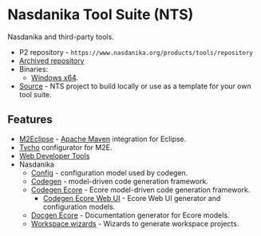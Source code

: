 # Nasdanika Tool Suite (NTS)

Nasdanika and third-party tools. 

* P2 repository - ``https://www.nasdanika.org/products/tools/repository``
* [Archived repository](org.nasdanika.tools.repository-0.1.0-SNAPSHOT.zip)
* Binaries:
    * [Windows x64](nasdanika-tool-suite-0.1.0-photon-R-win32-x86_64.zip).
* [Source](nasdanika-tool-suite-source.zip) - NTS project to build locally or use as a template for your own tool suite.    


## Features

* [M2Eclipse](http://www.eclipse.org/m2e/) - [Apache Maven](http://maven.apache.org/) integration for Eclipse.
* [Tycho](https://www.eclipse.org/tycho/) configurator for M2E.
* [Web Developer Tools](https://marketplace.eclipse.org/content/eclipse-web-developer-tools-0) 
* Nasdanika
    * [Config](../config/index.html) - configuration model used by codegen.
    * [Codegen](../codegen/index.html) - model-driven code generation framework.
    * [Codegen Ecore](../codegen-ecore/index.html) - Ecore model-driven code generation framework.
        * [Codegen Ecore Web UI](../codegen-ecore-web-ui/index.html) - Ecore Web UI generator and configuration models.
    * [Docgen Ecore](../docgen-ecore/index.html) - Documentation generator for Ecore models.
    * [Workspace wizards](../workspace-wizard/index.html) - Wizards to generate workspace projects.  
 